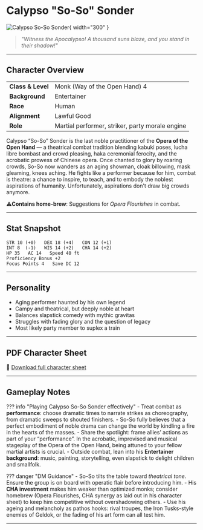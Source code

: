 # Calypso "So-So" Sonder

![Calypso So-So Sonder](../assets/calypso-so-so-sonder.png){ width="300" }

> *"Witness the Apocalypso! A thousand suns blaze, and you stand in their shadow!"*

---

## Character Overview

|                   |                                      |
| ----------------- | ------------------------------------ |
| **Class & Level** | Monk (Way of the Open Hand) 4        |
| **Background**    | Entertainer                          |
| **Race**          | Human                                |
| **Alignment**     | Lawful Good                          |
| **Role**          | Martial performer, striker, party morale engine |

Calypso “So-So” Sonder is the last noble practitioner of the **Opera of the Open Hand** — a theatrical combat tradition blending kabuki poses, lucha libre bombast and crowd pleasing, haka ceremonial ferocity, and the acrobatic prowess of Chinese opera. Once chanted to glory by roaring crowds, So-So now wanders as an aging showman, cloak billowing, mask gleaming, knees aching. He fights like a performer because for him, combat is theatre: a chance to inspire, to teach, and to embody the noblest aspirations of humanity. Unfortunately, aspirations don't draw big crowds anymore.

⚠️**Contains home-brew**: Suggestions for *Opera Flourishes* in combat.

---

## Stat Snapshot

```text
STR 10 (+0)   DEX 18 (+4)   CON 12 (+1)
INT 8  (-1)   WIS 14 (+2)   CHA 14 (+2)
HP 35   AC 14   Speed 40 ft
Proficiency Bonus +2
Focus Points 4   Save DC 12
```

---

## Personality

* Aging performer haunted by his own legend
* Campy and theatrical, but deeply noble at heart
* Balances slapstick comedy with mythic gravitas
* Struggles with fading glory and the question of legacy
* Most likely party member to suplex a train

---

## PDF Character Sheet

📄 [Download full character sheet](../assets/calypso-so-so-sonder.pdf)

---

## Gameplay Notes

??? info "Playing Calypso So-So Sonder effectively"
	- Treat combat as **performance**: choose dramatic times to narrate strikes as choreography, from dramatic sweeps to shouted finishers.
	- So-So fully believes that a perfect embodiment of noble drama can change the world by kindling a fire in the hearts of the masses.
	- Share the spotlight: frame allies’ actions as part of your “performance”. In the acrobatic, improvised and musical stageplay of the Opera of the Open Hand, being attuned to your fellow martial artists is crucial.
	- Outside combat, lean into his **Entertainer background**: music, painting, storytelling, even slapstick to delight children and smallfolk.

??? danger "DM Guidance"
	- So-So tilts the table toward *theatrical tone*. Ensure the group is on board with operatic flair before introducing him.
	- His **CHA investment** makes him weaker than optimized monks; consider homebrew (Opera Flourishes, CHA synergy as laid out in his character sheet) to keep him competitive without overshadowing others.
	- Use his ageing and melancholy as pathos hooks: rival troupes, the Iron Tusks-style enemies of Geldok, or the fading of his art form can all test him.

---
